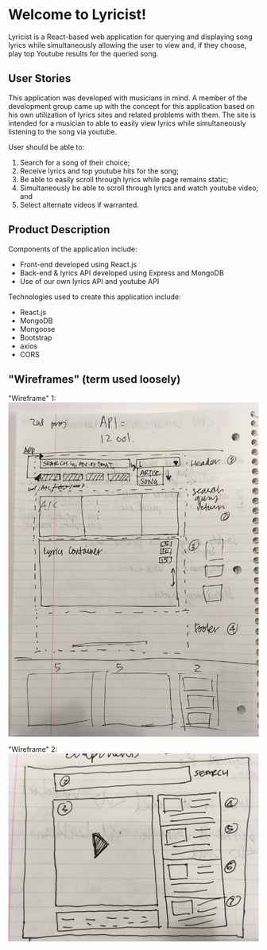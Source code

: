 
# Welcome to Lyricist!

Lyricist is a React-based web application for querying and displaying song lyrics while simultaneously allowing the user to view and, if they choose, play top Youtube results for the queried song.  

## User Stories

This application was developed with musicians in mind.  A member of the development group came up with the concept for this application based on his own utilization of lyrics sites and related problems with them.  The site is intended for a musician to able to easily view lyrics while simultaneously listening to the song via youtube.


User should be able to:
1. Search for a song of their choice;
2. Receive lyrics and top youtube hits for the song;
3. Be able to easily scroll through lyrics while page remains static;
4. Simultaneously be able to scroll through lyrics and watch youtube video; and
5. Select alternate videos if warranted.

## Product Description

Components of the application include:
* Front-end developed using React.js
* Back-end & lyrics API developed using Express and MongoDB
* Use of our own lyrics API and youtube API

Technologies used to create this application include:
* React.js
* MongoDB
* Mongoose
* Bootstrap
* axios
* CORS

## "Wireframes" (term used loosely)

"Wireframe" 1:
![Prelim Wireframe 1](images/prelim-wireframe.jpg)

"Wireframe" 2:
![Prelim Wireframe 2](images/wireframe.jpg)

